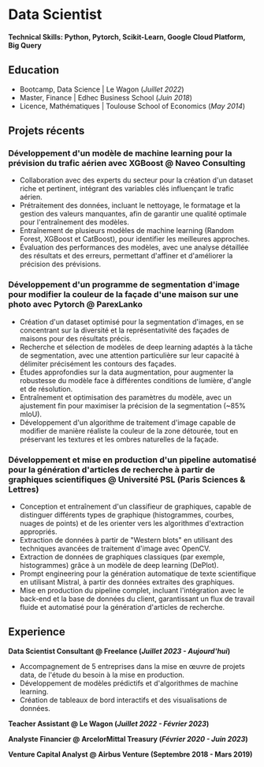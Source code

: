 # Data Scientist

#### Technical Skills: Python, Pytorch, Scikit-Learn, Google Cloud Platform, Big Query

## Education
- Bootcamp, Data Science | Le Wagon (_Juillet 2022_)								       		
- Master, Finance	| Edhec Business School (_Juin 2018_)	 			        		
- Licence, Mathématiques | Toulouse School of Economics (_May 2014_)

## Projets récents
### Développement d'un modèle de machine learning pour la prévision du trafic aérien avec XGBoost @ Naveo Consulting

- Collaboration avec des experts du secteur pour la création d'un dataset riche et pertinent, intégrant des variables clés influençant le trafic aérien.
- Prétraitement des données, incluant le nettoyage, le formatage et la gestion des valeurs manquantes, afin de garantir une qualité optimale pour l'entraînement des modèles.
- Entraînement de plusieurs modèles de machine learning (Random Forest, XGBoost et CatBoost), pour identifier les meilleures approches.
- Évaluation des performances des modèles, avec une analyse détaillée des résultats et des erreurs, permettant d'affiner et d'améliorer la précision des prévisions.

### Développement d'un programme de segmentation d'image pour modifier la couleur de la façade d'une maison sur une photo avec Pytorch @ ParexLanko

- Création d'un dataset optimisé pour la segmentation d'images, en se concentrant sur la diversité et la représentativité des façades de maisons pour des résultats précis.
- Recherche et sélection de modèles de deep learning adaptés à la tâche de segmentation, avec une attention particulière sur leur capacité à délimiter précisément les contours des façades.
- Études approfondies sur la data augmentation, pour augmenter la robustesse du modèle face à différentes conditions de lumière, d'angle et de résolution.
- Entraînement et optimisation des paramètres du modèle, avec un ajustement fin pour maximiser la précision de la segmentation (~85% mIoU).
- Développement d'un algorithme de traitement d'image capable de modifier de manière réaliste la couleur de la zone détourée, tout en préservant les textures et les ombres naturelles de la façade.

### Développement et mise en production d'un pipeline automatisé pour la génération d'articles de recherche à partir de graphiques scientifiques @ Université PSL (Paris Sciences & Lettres)

- Conception et entraînement d'un classifieur de graphiques, capable de distinguer différents types de graphique (histogrammes, courbes, nuages de points) et de les orienter vers les algorithmes d'extraction appropriés.
- Extraction de données à partir de "Western blots" en utilisant des techniques avancées de traitement d'image avec OpenCV.
- Extraction de données de graphiques classiques (par exemple, histogrammes) grâce à un modèle de deep learning (DePlot).
- Prompt engineering pour la génération automatique de texte scientifique en utilisant Mistral, à partir des données extraites des graphiques.
- Mise en production du pipeline complet, incluant l'intégration avec le back-end et la base de données du client, garantissant un flux de travail fluide et automatisé pour la génération d'articles de recherche.

## Experience
**Data Scientist Consultant @ Freelance (_Juillet 2023 - Aujourd'hui_)**
- Accompagnement de 5 entreprises dans la mise en œuvre de projets data, de l'étude du besoin à la mise en production.
- Développement de modèles prédictifs et d'algorithmes de machine learning.
- Création de tableaux de bord interactifs et des visualisations de données.
  
**Teacher Assistant @ Le Wagon (_Juillet 2022 - Février 2023_)**

**Analyste Financier @ ArcelorMittal Treasury (_Février 2020 - Juin 2023_)**

**Venture Capital Analyst @ Airbus Venture (Septembre 2018 - Mars 2019)**





